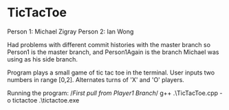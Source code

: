 # TicTacToe
Person 1: Michael Zigray
Person 2: Ian Wong

Had problems with different commit histories with the master branch
so Person1 is the master branch, and Person1Again is the branch Michael
was using as his side branch.

Program plays a small game of tic tac toe in the terminal. User inputs 
two numbers in range [0,2]. Alternates turns of 'X' and 'O' players.

Running the program:
/*First pull from Player1 Branch*/
g++ .\TicTacToe.cpp -o tictactoe
.\tictactoe.exe